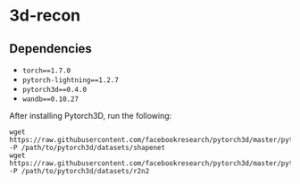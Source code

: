 # 3d-recon

## Dependencies
* `torch==1.7.0`
* `pytorch-lightning==1.2.7`
* `pytorch3d==0.4.0`
* `wandb==0.10.27`


After installing Pytorch3D, run the following:

```
wget https://raw.githubusercontent.com/facebookresearch/pytorch3d/master/pytorch3d/datasets/shapenet/shapenet_synset_dict_v1.json -P /path/to/pytorch3d/datasets/shapenet
wget https://raw.githubusercontent.com/facebookresearch/pytorch3d/master/pytorch3d/datasets/r2n2/r2n2_synset_dict.json -P /path/to/pytorch3d/datasets/r2n2
```

